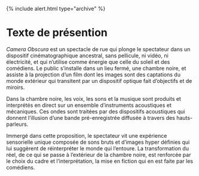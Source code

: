 {% include alert.html type="archive" %}

# Texte de présention

*Camera Obscura* est un spectacle de rue qui plonge le spectateur dans un dispositif cinématographique ancestral, sans pellicule, ni vidéo, ni électricité, et qui n’utilise comme énergie que celle du soleil et des comédiens. Le public s’installe dans un lieu fermé, une chambre noire, et assiste à la projection d’un film dont les images sont des captations du monde extérieur qui transitent par un dispositif optique fait d’objectifs et de miroirs.

Dans la chambre noire, les voix, les sons et la musique sont produits et interprétés en direct sur un ensemble d’instruments acoustiques et mécaniques. Ces ondes sont traitées par des dispositifs acoustiques qui donnent l’illusion d’une bande pré-enregistrée diffusée à travers des hauts-parleurs.

Immergé dans cette proposition, le spectateur vit une expérience sensorielle unique composée de sons bruts et d’images hyper définies qui lui suggèrent de réinterpréter le monde qui l’entoure. La transformation du réel, de ce qui se passe à l’extérieur de la chambre noire, est renforcée par le choix du cadre et l’interprétation, la mise en fiction qui en est faite par les comédiens.
